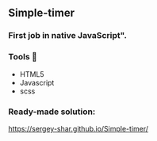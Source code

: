 ## Simple-timer

### First job in native JavaScript". 

### Tools :hammer:

* HTML5
* Javascript
* scss

### Ready-made solution:
https://sergey-shar.github.io/Simple-timer/
